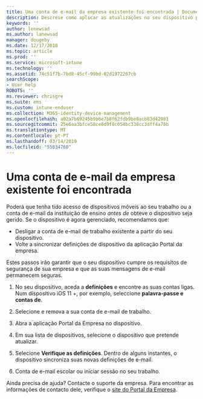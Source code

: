 ```yaml
---
title: Uma conta de e-mail da empresa existente foi encontrada | Documentos da Microsoft
description: Descreve como aplicar as atualizações no seu dispositivo para que possa ter novamente acesso ao seu e-mail escolar ou profissional.
keywords: ''
author: lenewsad
ms.author: lanewsad
manager: dougeby
ms.date: 12/17/2018
ms.topic: article
ms.prod: ''
ms.service: microsoft-intune
ms.technology: ''
ms.assetid: 74c51f7b-7bd8-45cf-99bd-02d1972267cb
searchScope:
- User help
ROBOTS: ''
ms.reviewer: chrisgre
ms.suite: ems
ms.custom: intune-enduser
ms.collection: M365-identity-device-management
ms.openlocfilehash: a02a7b69245b9b6e7b8f62fdb9be8acb83d42981
ms.sourcegitcommit: 25e6aa3bfce58ce8d9f8c054bc338cc3dff4a78b
ms.translationtype: MT
ms.contentlocale: pt-PT
ms.lasthandoff: 03/14/2019
ms.locfileid: "55834760"
---
```

# <a name="an-existing-company-email-account-was-found"></a>Uma conta de e-mail da empresa existente foi encontrada

Poderá que tenha tido acesso de dispositivos móveis ao seu trabalho ou a conta de e-mail da instituição de ensino *antes de* obteve o dispositivo seja gerido. Se o dispositivo é agora gerenciado, recomendamos que:

* Desligar a conta de e-mail de trabalho existente a partir do seu dispositivo.
* Volte a sincronizar definições de dispositivo da aplicação Portal da empresa.  

Estes passos irão garantir que o seu dispositivo cumpre os requisitos de segurança de sua empresa e que as suas mensagens de e-mail permanecem seguras.

1.  No seu dispositivo, aceda a **definições** e encontre as suas contas ligas. Num dispositivo iOS 11 +, por exemplo, seleccione **palavra-passe e contas de**.
 
2. Selecione e remova a sua conta de e-mail de trabalho.

3. Abra a aplicação Portal da Empresa no dispositivo.  

4. Em sua lista de dispositivos, selecione o dispositivo que pretende atualizar.

5. Selecione **Verifique as definições**. Dentro de alguns instantes, o dispositivo sincroniza suas novas definições de e-mail.

6. Conta de e-mail escolar ou iniciar sessão no seu trabalho.

Ainda precisa de ajuda? Contacte o suporte da empresa. Para encontrar as informações de contacto dele, verifique o [site do Portal da Empresa](https://go.microsoft.com/fwlink/?linkid=2010980).
